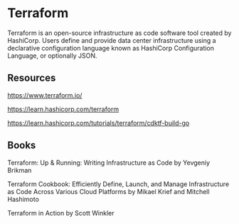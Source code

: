 # Terraform

Terraform is an open-source infrastructure as code software tool created by HashiCorp. Users define and provide data center infrastructure using a declarative configuration language known as HashiCorp Configuration Language, or optionally JSON.


## Resources

https://www.terraform.io/

https://learn.hashicorp.com/terraform

https://learn.hashicorp.com/tutorials/terraform/cdktf-build-go


## Books

Terraform: Up & Running: Writing Infrastructure as Code by Yevgeniy Brikman

Terraform Cookbook: Efficiently Define, Launch, and Manage Infrastructure as Code Across Various Cloud Platforms by Mikael Krief and Mitchell Hashimoto

Terraform in Action by Scott Winkler
